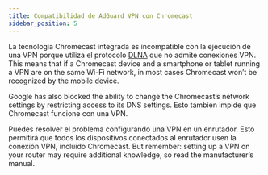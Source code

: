 ```yaml
---
title: Compatibilidad de AdGuard VPN con Chromecast
sidebar_position: 5
---
```


La tecnología Chromecast integrada es incompatible con la ejecución de una VPN porque utiliza el protocolo [DLNA](https://en.wikipedia.org/wiki/Digital_Living_Network_Alliance) que no admite conexiones VPN. This means that if a Chromecast device and a smartphone or tablet running a VPN are on the same Wi-Fi network, in most cases Chromecast won’t be recognized by the mobile device.

Google has also blocked the ability to change the Chromecast’s network settings by restricting access to its DNS settings. Esto también impide que Chromecast funcione con una VPN.

Puedes resolver el problema configurando una VPN en un enrutador. Esto permitirá que todos los dispositivos conectados al enrutador usen la conexión VPN, incluido Chromecast. But remember: setting up a VPN on your router may require additional knowledge, so read the manufacturer’s manual.
